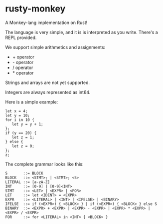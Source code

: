 # rusty-monkey
A Monkey-lang implementation on Rust!

The language is very simple, and it is is interpreted as you write. There's a REPL provided.

We support simple arithmetics and assignments:

- \+ operator
- \- operator
- \/ operator
- \* operator

Strings and arrays are not yet supported. 

Integers are always represented as int64.

Here is a simple example:

```
let x = 4;
let y = 10;
for i in 10 {
   let y = y + 1;
};
if (y == 20) {
   let z = 1;
} else {
   let z = 0;
};
z;
```

The complete grammar looks like this:

```
S       ::= BLOCK
BLOCK   ::= <STMT>; | <STMT>; <S>
LITERAL ::= [a-zA-Z]
INT     ::= [0-9] | [0-9]<INT>
STMT    ::= <LET> | <EXPR> | <FOR>
LET     ::= let <IDENT> = <EXPR>
EXPR    ::= <LITERAL> | <INT> | <IFELSE> | <BINARY>
IFELSE  ::= if (<EXPR>) { <BLOCK> } | if (<EXPR>) { <BLOCK> } else S
BINARY  ::= <EXPR> + <EXPR> | <EXPR> - <EXPR> | <EXPR> * <EXPR> | <EXPR> / <EXPR>
FOR     ::= for <LITERAL> in <INT> { <BLOCK> }
```
